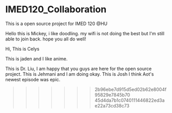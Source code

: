 # IMED120_Collaboration
This is a open source project for IMED 120 @HU

Hello this is Mickey, i like doodling. my wifi is not doing the best but I'm still able to join back. hope you all do well!


Hi, This is Celys

This is jaden and I like anime.

This is Dr. Liu, I am happy that you guys are here for the open source project.
This is Jehmani and I am doing okay.
This is Josh I think Aot's newest episode was epic.
>>>>>>> 2b96ebe7d915d5ed02b62e8004f95829e7845b70
>>>>>>> 45d4da7b1c0740111446822ed3ae22a73cd38c73
